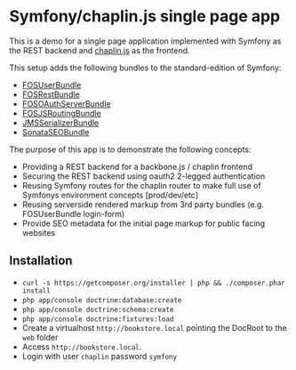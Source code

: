 Symfony/chaplin.js single page app
==================================

This is a demo for a single page application implemented
with Symfony as the REST backend and [chaplin.js](https://github.com/chaplinjs/chaplin)
as the frontend.

This setup adds the following bundles to the standard-edition of Symfony:

- [FOSUserBundle](https://github.com/FriendsOfSymfony/FOSUserBundle)
- [FOSRestBundle](https://github.com/FriendsOfSymfony/FOSRestBundle)
- [FOSOAuthServerBundle](https://github.com/FriendsOfSymfony/FOSOAuthServerBundle)
- [FOSJSRoutingBundle](https://github.com/FriendsOfSymfony/FOSJsRoutingBundle)
- [JMSSerializerBundle](https://github.com/schmittjoh/JMSSerializerBundle)
- [SonataSEOBundle](https://github.com/sonata-project/SonataSeoBundle)


The purpose of this app is to demonstrate the following concepts:

- Providing a REST backend for a backbone.js / chaplin frontend
- Securing the REST backend using oauth2 2-legged authentication
- Reusing Symfony routes for the chaplin router to make full use of Symfonys environment concepts [prod/dev/etc]
- Reusing serverside rendered markup from 3rd party bundles (e.g. FOSUserBundle login-form)
- Provide SEO metadata for the initial page markup for public facing websites


## Installation

- `curl -s https://getcomposer.org/installer | php && ./composer.phar install`
- `php app/console doctrine:database:create`
- `php app/console doctrine:schema:create`
- `php app/console doctrine:fixtures:load`
- Create a virtualhost `http://bookstore.local` pointing the DocRoot to the `web` folder
- Access `http://bookstore.local`.
- Login with user `chaplin` password `symfony`


